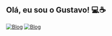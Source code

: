## Olá, eu sou o Gustavo! 💻☕


<div>
  
[![Blog](https://img.shields.io/badge/LinkedIn-0077B5?style=for-the-badge&logo=linkedin&logoColor=white)](https://www.linkedin.com/in/gustavo-gilli-uhlein/)
[![Blog](https://img.shields.io/badge/Instagram-E4405F?style=for-the-badge&logo=instagram&logoColor=white)](https://www.instagram.com/gust_gilli/)

</div>

